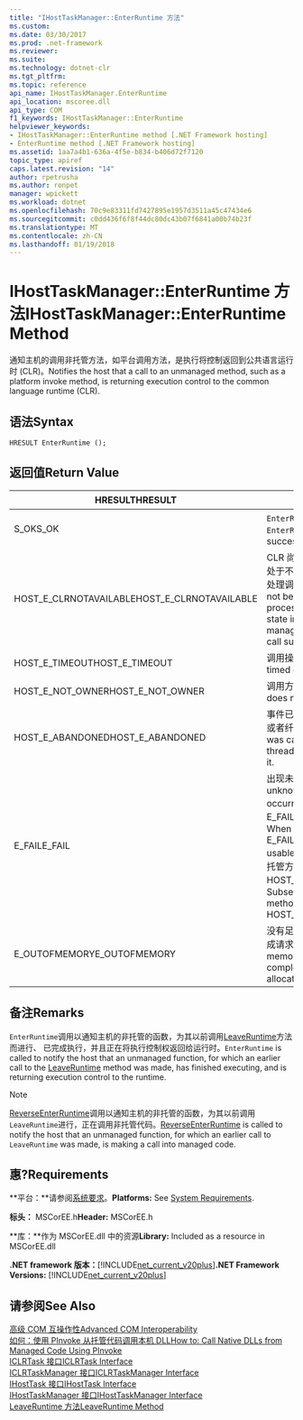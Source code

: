 ```yaml
---
title: "IHostTaskManager::EnterRuntime 方法"
ms.custom: 
ms.date: 03/30/2017
ms.prod: .net-framework
ms.reviewer: 
ms.suite: 
ms.technology: dotnet-clr
ms.tgt_pltfrm: 
ms.topic: reference
api_name: IHostTaskManager.EnterRuntime
api_location: mscoree.dll
api_type: COM
f1_keywords: IHostTaskManager::EnterRuntime
helpviewer_keywords:
- IHostTaskManager::EnterRuntime method [.NET Framework hosting]
- EnterRuntime method [.NET Framework hosting]
ms.assetid: 1aa7a4b1-636a-4f5e-b834-b406d72f7120
topic_type: apiref
caps.latest.revision: "14"
author: rpetrusha
ms.author: ronpet
manager: wpickett
ms.workload: dotnet
ms.openlocfilehash: 70c9e83311fd7427895e1957d3511a45c47434e6
ms.sourcegitcommit: c0dd436f6f8f44dc80dc43b07f6841a00b74b23f
ms.translationtype: MT
ms.contentlocale: zh-CN
ms.lasthandoff: 01/19/2018
---
```

# <a name="ihosttaskmanagerenterruntime-method"></a><span data-ttu-id="233d3-102">IHostTaskManager::EnterRuntime 方法</span><span class="sxs-lookup"><span data-stu-id="233d3-102">IHostTaskManager::EnterRuntime Method</span></span>
<span data-ttu-id="233d3-103">通知主机的调用非托管方法，如平台调用方法，是执行将控制返回到公共语言运行时 (CLR)。</span><span class="sxs-lookup"><span data-stu-id="233d3-103">Notifies the host that a call to an unmanaged method, such as a platform invoke method, is returning execution control to the common language runtime (CLR).</span></span>  
  
## <a name="syntax"></a><span data-ttu-id="233d3-104">语法</span><span class="sxs-lookup"><span data-stu-id="233d3-104">Syntax</span></span>  
  
```  
HRESULT EnterRuntime ();  
```  
  
## <a name="return-value"></a><span data-ttu-id="233d3-105">返回值</span><span class="sxs-lookup"><span data-stu-id="233d3-105">Return Value</span></span>  
  
|<span data-ttu-id="233d3-106">HRESULT</span><span class="sxs-lookup"><span data-stu-id="233d3-106">HRESULT</span></span>|<span data-ttu-id="233d3-107">描述</span><span class="sxs-lookup"><span data-stu-id="233d3-107">Description</span></span>|  
|-------------|-----------------|  
|<span data-ttu-id="233d3-108">S_OK</span><span class="sxs-lookup"><span data-stu-id="233d3-108">S_OK</span></span>|<span data-ttu-id="233d3-109">`EnterRuntime`已成功返回。</span><span class="sxs-lookup"><span data-stu-id="233d3-109">`EnterRuntime` returned successfully.</span></span>|  
|<span data-ttu-id="233d3-110">HOST_E_CLRNOTAVAILABLE</span><span class="sxs-lookup"><span data-stu-id="233d3-110">HOST_E_CLRNOTAVAILABLE</span></span>|<span data-ttu-id="233d3-111">CLR 尚未加载到进程中，或 CLR 处于不能运行托管的代码或成功处理调用的状态。</span><span class="sxs-lookup"><span data-stu-id="233d3-111">The CLR has not been loaded into a process, or the CLR is in a state in which it cannot run managed code or process the call successfully.</span></span>|  
|<span data-ttu-id="233d3-112">HOST_E_TIMEOUT</span><span class="sxs-lookup"><span data-stu-id="233d3-112">HOST_E_TIMEOUT</span></span>|<span data-ttu-id="233d3-113">调用操作已超时。</span><span class="sxs-lookup"><span data-stu-id="233d3-113">The call timed out.</span></span>|  
|<span data-ttu-id="233d3-114">HOST_E_NOT_OWNER</span><span class="sxs-lookup"><span data-stu-id="233d3-114">HOST_E_NOT_OWNER</span></span>|<span data-ttu-id="233d3-115">调用方不拥有该锁。</span><span class="sxs-lookup"><span data-stu-id="233d3-115">The caller does not own the lock.</span></span>|  
|<span data-ttu-id="233d3-116">HOST_E_ABANDONED</span><span class="sxs-lookup"><span data-stu-id="233d3-116">HOST_E_ABANDONED</span></span>|<span data-ttu-id="233d3-117">事件已被取消时被阻塞的线程，或者纤程正在等待它。</span><span class="sxs-lookup"><span data-stu-id="233d3-117">An event was canceled while a blocked thread or fiber was waiting on it.</span></span>|  
|<span data-ttu-id="233d3-118">E_FAIL</span><span class="sxs-lookup"><span data-stu-id="233d3-118">E_FAIL</span></span>|<span data-ttu-id="233d3-119">出现未知的灾难性故障。</span><span class="sxs-lookup"><span data-stu-id="233d3-119">An unknown catastrophic failure occurred.</span></span> <span data-ttu-id="233d3-120">如果某方法返回 E_FAIL，CLR 不再可用进程内。</span><span class="sxs-lookup"><span data-stu-id="233d3-120">When a method returns E_FAIL, the CLR is no longer usable within the process.</span></span> <span data-ttu-id="233d3-121">到托管方法的后续调用会返回 HOST_E_CLRNOTAVAILABLE。</span><span class="sxs-lookup"><span data-stu-id="233d3-121">Subsequent calls to hosting methods return HOST_E_CLRNOTAVAILABLE.</span></span>|  
|<span data-ttu-id="233d3-122">E_OUTOFMEMORY</span><span class="sxs-lookup"><span data-stu-id="233d3-122">E_OUTOFMEMORY</span></span>|<span data-ttu-id="233d3-123">没有足够的内存的可用，无法完成请求的分配。</span><span class="sxs-lookup"><span data-stu-id="233d3-123">Not enough memory was available to complete the requested allocation.</span></span>|  
  
## <a name="remarks"></a><span data-ttu-id="233d3-124">备注</span><span class="sxs-lookup"><span data-stu-id="233d3-124">Remarks</span></span>  
 <span data-ttu-id="233d3-125">`EnterRuntime`调用以通知主机的非托管的函数，为其以前调用[LeaveRuntime](../../../../docs/framework/unmanaged-api/hosting/ihosttaskmanager-leaveruntime-method.md)方法而进行、 已完成执行，并且正在将执行控制权返回给运行时。</span><span class="sxs-lookup"><span data-stu-id="233d3-125">`EnterRuntime` is called to notify the host that an unmanaged function, for which an earlier call to the [LeaveRuntime](../../../../docs/framework/unmanaged-api/hosting/ihosttaskmanager-leaveruntime-method.md) method was made, has finished executing, and is returning execution control to the runtime.</span></span>  
  
> [!NOTE]
>  <span data-ttu-id="233d3-126">[ReverseEnterRuntime](../../../../docs/framework/unmanaged-api/hosting/ihosttaskmanager-reverseenterruntime-method.md)调用以通知主机的非托管的函数，为其以前调用`LeaveRuntime`进行，正在调用非托管代码。</span><span class="sxs-lookup"><span data-stu-id="233d3-126">[ReverseEnterRuntime](../../../../docs/framework/unmanaged-api/hosting/ihosttaskmanager-reverseenterruntime-method.md) is called to notify the host that an unmanaged function, for which an earlier call to `LeaveRuntime` was made, is making a call into managed code.</span></span>  
  
## <a name="requirements"></a><span data-ttu-id="233d3-127">惠?</span><span class="sxs-lookup"><span data-stu-id="233d3-127">Requirements</span></span>  
 <span data-ttu-id="233d3-128">**平台：**请参阅[系统要求](../../../../docs/framework/get-started/system-requirements.md)。</span><span class="sxs-lookup"><span data-stu-id="233d3-128">**Platforms:** See [System Requirements](../../../../docs/framework/get-started/system-requirements.md).</span></span>  
  
 <span data-ttu-id="233d3-129">**标头：** MSCorEE.h</span><span class="sxs-lookup"><span data-stu-id="233d3-129">**Header:** MSCorEE.h</span></span>  
  
 <span data-ttu-id="233d3-130">**库：**作为 MSCorEE.dll 中的资源</span><span class="sxs-lookup"><span data-stu-id="233d3-130">**Library:** Included as a resource in MSCorEE.dll</span></span>  
  
 <span data-ttu-id="233d3-131">**.NET framework 版本：**[!INCLUDE[net_current_v20plus](../../../../includes/net-current-v20plus-md.md)]</span><span class="sxs-lookup"><span data-stu-id="233d3-131">**.NET Framework Versions:** [!INCLUDE[net_current_v20plus](../../../../includes/net-current-v20plus-md.md)]</span></span>  
  
## <a name="see-also"></a><span data-ttu-id="233d3-132">请参阅</span><span class="sxs-lookup"><span data-stu-id="233d3-132">See Also</span></span>  
 [<span data-ttu-id="233d3-133">高级 COM 互操作性</span><span class="sxs-lookup"><span data-stu-id="233d3-133">Advanced COM Interoperability</span></span>](http://msdn.microsoft.com/library/3ada36e5-2390-4d70-b490-6ad8de92f2fb)  
 [<span data-ttu-id="233d3-134">如何：使用 PInvoke 从托管代码调用本机 DLL</span><span class="sxs-lookup"><span data-stu-id="233d3-134">How to: Call Native DLLs from Managed Code Using PInvoke</span></span>](/cpp/dotnet/how-to-call-native-dlls-from-managed-code-using-pinvoke)  
 [<span data-ttu-id="233d3-135">ICLRTask 接口</span><span class="sxs-lookup"><span data-stu-id="233d3-135">ICLRTask Interface</span></span>](../../../../docs/framework/unmanaged-api/hosting/iclrtask-interface.md)  
 [<span data-ttu-id="233d3-136">ICLRTaskManager 接口</span><span class="sxs-lookup"><span data-stu-id="233d3-136">ICLRTaskManager Interface</span></span>](../../../../docs/framework/unmanaged-api/hosting/iclrtaskmanager-interface.md)  
 [<span data-ttu-id="233d3-137">IHostTask 接口</span><span class="sxs-lookup"><span data-stu-id="233d3-137">IHostTask Interface</span></span>](../../../../docs/framework/unmanaged-api/hosting/ihosttask-interface.md)  
 [<span data-ttu-id="233d3-138">IHostTaskManager 接口</span><span class="sxs-lookup"><span data-stu-id="233d3-138">IHostTaskManager Interface</span></span>](../../../../docs/framework/unmanaged-api/hosting/ihosttaskmanager-interface.md)  
 [<span data-ttu-id="233d3-139">LeaveRuntime 方法</span><span class="sxs-lookup"><span data-stu-id="233d3-139">LeaveRuntime Method</span></span>](../../../../docs/framework/unmanaged-api/hosting/ihosttaskmanager-leaveruntime-method.md)
